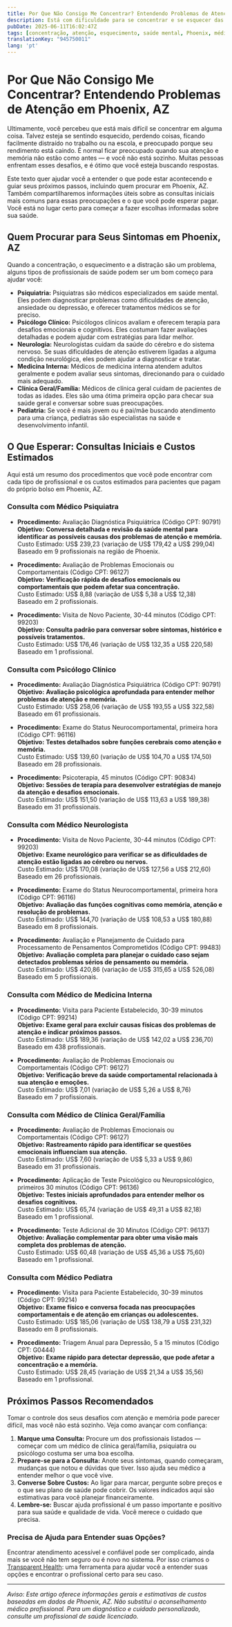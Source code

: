 ```yaml
---
title: Por Que Não Consigo Me Concentrar? Entendendo Problemas de Atenção em Phoenix, AZ  
description: Está com dificuldade para se concentrar e se esquecer das coisas? Saiba quando procurar um médico em Phoenix e os custos iniciais esperados para seu atendimento.  
pubDate: 2025-06-11T16:02:47Z
tags: [concentração, atenção, esquecimento, saúde mental, Phoenix, médicos, custos de saúde]
translationKey: "945750011"
lang: 'pt'
---
```


# Por Que Não Consigo Me Concentrar? Entendendo Problemas de Atenção em Phoenix, AZ

Ultimamente, você percebeu que está mais difícil se concentrar em alguma coisa. Talvez esteja se sentindo esquecido, perdendo coisas, ficando facilmente distraído no trabalho ou na escola, e preocupado porque seu rendimento está caindo. É normal ficar preocupado quando sua atenção e memória não estão como antes — e você não está sozinho. Muitas pessoas enfrentam esses desafios, e é ótimo que você esteja buscando respostas.

Este texto quer ajudar você a entender o que pode estar acontecendo e guiar seus próximos passos, incluindo quem procurar em Phoenix, AZ. Também compartilharemos informações úteis sobre as consultas iniciais mais comuns para essas preocupações e o que você pode esperar pagar. Você está no lugar certo para começar a fazer escolhas informadas sobre sua saúde.

## Quem Procurar para Seus Sintomas em Phoenix, AZ

Quando a concentração, o esquecimento e a distração são um problema, alguns tipos de profissionais de saúde podem ser um bom começo para ajudar você:

- **Psiquiatria:** Psiquiatras são médicos especializados em saúde mental. Eles podem diagnosticar problemas como dificuldades de atenção, ansiedade ou depressão, e oferecer tratamentos médicos se for preciso.  
- **Psicólogo Clínico:** Psicólogos clínicos avaliam e oferecem terapia para desafios emocionais e cognitivos. Eles costumam fazer avaliações detalhadas e podem ajudar com estratégias para lidar melhor.  
- **Neurologia:** Neurologistas cuidam da saúde do cérebro e do sistema nervoso. Se suas dificuldades de atenção estiverem ligadas a alguma condição neurológica, eles podem ajudar a diagnosticar e tratar.  
- **Medicina Interna:** Médicos de medicina interna atendem adultos geralmente e podem avaliar seus sintomas, direcionando para o cuidado mais adequado.  
- **Clínica Geral/Família:** Médicos de clínica geral cuidam de pacientes de todas as idades. Eles são uma ótima primeira opção para checar sua saúde geral e conversar sobre suas preocupações.  
- **Pediatria:** Se você é mais jovem ou é pai/mãe buscando atendimento para uma criança, pediatras são especialistas na saúde e desenvolvimento infantil.

## O Que Esperar: Consultas Iniciais e Custos Estimados

Aqui está um resumo dos procedimentos que você pode encontrar com cada tipo de profissional e os custos estimados para pacientes que pagam do próprio bolso em Phoenix, AZ.

### Consulta com Médico Psiquiatra

- **Procedimento:** Avaliação Diagnóstica Psiquiátrica (Código CPT: 90791)  
  **Objetivo:** **Conversa detalhada e revisão da saúde mental para identificar as possíveis causas dos problemas de atenção e memória.**  
  Custo Estimado: US$ 239,23 (variação de US$ 179,42 a US$ 299,04)  
  Baseado em 9 profissionais na região de Phoenix.

- **Procedimento:** Avaliação de Problemas Emocionais ou Comportamentais (Código CPT: 96127)  
  **Objetivo:** **Verificação rápida de desafios emocionais ou comportamentais que podem afetar sua concentração.**  
  Custo Estimado: US$ 8,88 (variação de US$ 5,38 a US$ 12,38)  
  Baseado em 2 profissionais.

- **Procedimento:** Visita de Novo Paciente, 30-44 minutos (Código CPT: 99203)  
  **Objetivo:** **Consulta padrão para conversar sobre sintomas, histórico e possíveis tratamentos.**  
  Custo Estimado: US$ 176,46 (variação de US$ 132,35 a US$ 220,58)  
  Baseado em 1 profissional.

### Consulta com Psicólogo Clínico

- **Procedimento:** Avaliação Diagnóstica Psiquiátrica (Código CPT: 90791)  
  **Objetivo:** **Avaliação psicológica aprofundada para entender melhor problemas de atenção e memória.**  
  Custo Estimado: US$ 258,06 (variação de US$ 193,55 a US$ 322,58)  
  Baseado em 61 profissionais.

- **Procedimento:** Exame do Status Neurocomportamental, primeira hora (Código CPT: 96116)  
  **Objetivo:** **Testes detalhados sobre funções cerebrais como atenção e memória.**  
  Custo Estimado: US$ 139,60 (variação de US$ 104,70 a US$ 174,50)  
  Baseado em 28 profissionais.

- **Procedimento:** Psicoterapia, 45 minutos (Código CPT: 90834)  
  **Objetivo:** **Sessões de terapia para desenvolver estratégias de manejo da atenção e desafios emocionais.**  
  Custo Estimado: US$ 151,50 (variação de US$ 113,63 a US$ 189,38)  
  Baseado em 31 profissionais.

### Consulta com Médico Neurologista

- **Procedimento:** Visita de Novo Paciente, 30-44 minutos (Código CPT: 99203)  
  **Objetivo:** **Exame neurológico para verificar se as dificuldades de atenção estão ligadas ao cérebro ou nervos.**  
  Custo Estimado: US$ 170,08 (variação de US$ 127,56 a US$ 212,60)  
  Baseado em 26 profissionais.

- **Procedimento:** Exame do Status Neurocomportamental, primeira hora (Código CPT: 96116)  
  **Objetivo:** **Avaliação das funções cognitivas como memória, atenção e resolução de problemas.**  
  Custo Estimado: US$ 144,70 (variação de US$ 108,53 a US$ 180,88)  
  Baseado em 8 profissionais.

- **Procedimento:** Avaliação e Planejamento de Cuidado para Processamento de Pensamentos Comprometidos (Código CPT: 99483)  
  **Objetivo:** **Avaliação completa para planejar o cuidado caso sejam detectados problemas sérios de pensamento ou memória.**  
  Custo Estimado: US$ 420,86 (variação de US$ 315,65 a US$ 526,08)  
  Baseado em 5 profissionais.

### Consulta com Médico de Medicina Interna

- **Procedimento:** Visita para Paciente Estabelecido, 30-39 minutos (Código CPT: 99214)  
  **Objetivo:** **Exame geral para excluir causas físicas dos problemas de atenção e indicar próximos passos.**  
  Custo Estimado: US$ 189,36 (variação de US$ 142,02 a US$ 236,70)  
  Baseado em 438 profissionais.

- **Procedimento:** Avaliação de Problemas Emocionais ou Comportamentais (Código CPT: 96127)  
  **Objetivo:** **Verificação breve da saúde comportamental relacionada à sua atenção e emoções.**  
  Custo Estimado: US$ 7,01 (variação de US$ 5,26 a US$ 8,76)  
  Baseado em 7 profissionais.

### Consulta com Médico de Clínica Geral/Família

- **Procedimento:** Avaliação de Problemas Emocionais ou Comportamentais (Código CPT: 96127)  
  **Objetivo:** **Rastreamento rápido para identificar se questões emocionais influenciam sua atenção.**  
  Custo Estimado: US$ 7,60 (variação de US$ 5,33 a US$ 9,86)  
  Baseado em 31 profissionais.

- **Procedimento:** Aplicação de Teste Psicológico ou Neuropsicológico, primeiros 30 minutos (Código CPT: 96136)  
  **Objetivo:** **Testes iniciais aprofundados para entender melhor os desafios cognitivos.**  
  Custo Estimado: US$ 65,74 (variação de US$ 49,31 a US$ 82,18)  
  Baseado em 1 profissional.

- **Procedimento:** Teste Adicional de 30 Minutos (Código CPT: 96137)  
  **Objetivo:** **Avaliação complementar para obter uma visão mais completa dos problemas de atenção.**  
  Custo Estimado: US$ 60,48 (variação de US$ 45,36 a US$ 75,60)  
  Baseado em 1 profissional.

### Consulta com Médico Pediatra

- **Procedimento:** Visita para Paciente Estabelecido, 30-39 minutos (Código CPT: 99214)  
  **Objetivo:** **Exame físico e conversa focada nas preocupações comportamentais e de atenção em crianças ou adolescentes.**  
  Custo Estimado: US$ 185,06 (variação de US$ 138,79 a US$ 231,32)  
  Baseado em 8 profissionais.

- **Procedimento:** Triagem Anual para Depressão, 5 a 15 minutos (Código CPT: G0444)  
  **Objetivo:** **Exame rápido para detectar depressão, que pode afetar a concentração e a memória.**  
  Custo Estimado: US$ 28,45 (variação de US$ 21,34 a US$ 35,56)  
  Baseado em 1 profissional.

## Próximos Passos Recomendados

Tomar o controle dos seus desafios com atenção e memória pode parecer difícil, mas você não está sozinho. Veja como avançar com confiança:

1. **Marque uma Consulta:** Procure um dos profissionais listados — começar com um médico de clínica geral/família, psiquiatra ou psicólogo costuma ser uma boa escolha.  
2. **Prepare-se para a Consulta:** Anote seus sintomas, quando começaram, mudanças que notou e dúvidas que tiver. Isso ajuda seu médico a entender melhor o que você vive.  
3. **Converse Sobre Custos:** Ao ligar para marcar, pergunte sobre preços e o que seu plano de saúde pode cobrir. Os valores indicados aqui são estimativas para você planejar financeiramente.  
4. **Lembre-se:** Buscar ajuda profissional é um passo importante e positivo para sua saúde e qualidade de vida. Você merece o cuidado que precisa.

### Precisa de Ajuda para Entender suas Opções?

Encontrar atendimento acessível e confiável pode ser complicado, ainda mais se você não tem seguro ou é novo no sistema. Por isso criamos o [Transparent Health](https://transparenthealth.ai): uma ferramenta para ajudar você a entender suas opções e encontrar o profissional certo para seu caso.

---

*Aviso: Este artigo oferece informações gerais e estimativas de custos baseadas em dados de Phoenix, AZ. Não substitui o aconselhamento médico profissional. Para um diagnóstico e cuidado personalizado, consulte um profissional de saúde licenciado.*